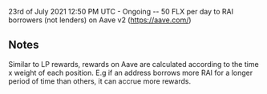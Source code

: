 23rd of July 2021 12:50 PM UTC - Ongoing -- 50 FLX per day to RAI borrowers (not lenders) on Aave v2 (https://aave.com/)

## Notes

Similar to LP rewards, rewards on Aave are calculated according to the time x weight of each position. E.g if an address borrows more RAI for a longer period of time than others, it can accrue more rewards.
